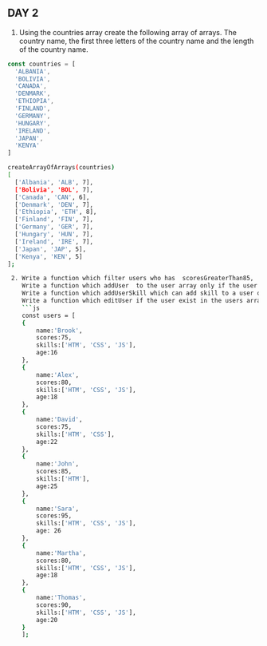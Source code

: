 ## DAY 2
1. Using the countries array create the following array of arrays. The country name, the first three letters of the country name and the length of the country name.

```js
const countries = [
  'ALBANIA',
  'BOLIVIA',
  'CANADA',
  'DENMARK',
  'ETHIOPIA',
  'FINLAND',
  'GERMANY',
  'HUNGARY',
  'IRELAND',
  'JAPAN',
  'KENYA'
]
```

```sh
createArrayOfArrays(countries)
[
  ['Albania', 'ALB', 7],
  ['Bolivia', 'BOL', 7],
  ['Canada', 'CAN', 6],
  ['Denmark', 'DEN', 7],
  ['Ethiopia', 'ETH', 8],
  ['Finland', 'FIN', 7],
  ['Germany', 'GER', 7],
  ['Hungary', 'HUN', 7],
  ['Ireland', 'IRE', 7],
  ['Japan', 'JAP', 5],
  ['Kenya', 'KEN', 5]
];

 2.	Write a function which filter users who has  scoresGreaterThan85,  
	Write a function which addUser  to the user array only if the user does not exist.   
	Write a function which addUserSkill which can add skill to a user only if the user exist.   
	Write a function which editUser if the user exist in the users array.  
	```js
	const users = [
	{
		name:'Brook', 
		scores:75,
		skills:['HTM', 'CSS', 'JS'],
		age:16
	},
	{
		name:'Alex', 
		scores:80,
		skills:['HTM', 'CSS', 'JS'],
		age:18
	}, 
	{
		name:'David', 
		scores:75,
		skills:['HTM', 'CSS'],
		age:22
	}, 
	{
		name:'John', 
		scores:85,
		skills:['HTM'],
		age:25
	},
	{
		name:'Sara',
		scores:95,
		skills:['HTM', 'CSS', 'JS'],
		age: 26
	},
	{
		name:'Martha', 
		scores:80,
		skills:['HTM', 'CSS', 'JS'],
		age:18
	},
	{
		name:'Thomas',
		scores:90,
		skills:['HTM', 'CSS', 'JS'],
		age:20
	}
	];

